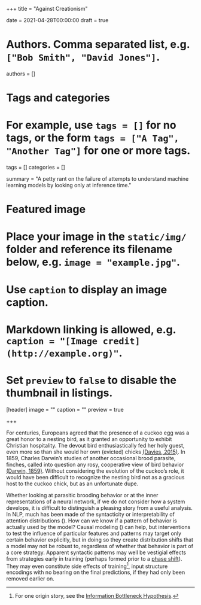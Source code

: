 +++
title = "Against Creationism"

date = 2021-04-28T00:00:00
draft = true

# Authors. Comma separated list, e.g. `["Bob Smith", "David Jones"]`.
authors = []

# Tags and categories
# For example, use `tags = []` for no tags, or the form `tags = ["A Tag", "Another Tag"]` for one or more tags.
tags = []
categories = []

summary = "A petty rant on the failure of attempts to understand machine learning models by looking only at inference time."

# Featured image
# Place your image in the `static/img/` folder and reference its filename below, e.g. `image = "example.jpg"`.
# Use `caption` to display an image caption.
#   Markdown linking is allowed, e.g. `caption = "[Image credit](http://example.org)"`.
# Set `preview` to `false` to disable the thumbnail in listings.
[header]
image = ""
caption = ""
preview = true

+++


For centuries, Europeans agreed that the presence of a cuckoo egg was a great honor to a nesting bird, as it granted an opportunity to exhibit Christian hospitality. The devout bird enthusiastically fed her holy guest, even more so than she would her own (evicted) chicks [(Davies, 2015)](https://app.thestorygraph.com/books/37ed3b62-8a3a-448b-9e37-cd5e5f51c640). In 1859, Charles Darwin’s studies of another occasional brood parasite, finches, called into question any rosy, cooperative view of bird behavior [(Darwin, 1859)](https://app.thestorygraph.com/books/44185106-8198-42ef-bacf-8a9bf691e654). Without considering the evolution of the cuckoo’s role, it would have been difficult to recognize the nesting bird not as a gracious host to the cuckoo chick, but as an unfortunate dupe.


Whether looking at parasitic brooding behavior or at the inner representations of a neural network, if we do not consider how a system develops, it is difficult to distinguish a pleasing story from a useful analysis. In NLP, much has been made of the syntacticity or interpretability of attention distributions (). How can we know if a pattern of behavior is actually used by the model? Causal modeling () can help, but interventions to test the influence of particular features and patterns may target only certain behavior explicitly, but in doing so they create distribution shifts that a model may not be robust to, regardless of whether that behavior is part of a core strategy. Apparent syntactic patterns may well be vestigial effects from strategies early in training (perhaps formed prior to a [phase shift](https://transformer-circuits.pub/2022/in-context-learning-and-induction-heads/index.html#argument-phase-change)). They may even constitute side effects of training[^1], input structure encodings with no bearing on the final predictions, if they had only been removed earlier on.

[^1]: For one origin story, see the [Information Bottleneck Hypothesis](https://arxiv.org/abs/1703.00810).

